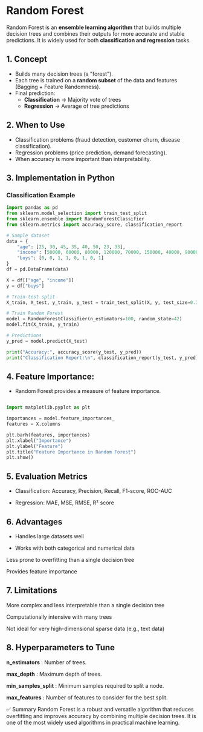 # Random Forest

Random Forest is an **ensemble learning algorithm** that builds multiple decision trees and combines their outputs for more accurate and stable predictions. It is widely used for both **classification and regression** tasks.

## 1. Concept
- Builds many decision trees (a "forest").
- Each tree is trained on a **random subset** of the data and features (Bagging + Feature Randomness).
- Final prediction:
  - **Classification** → Majority vote of trees
  - **Regression** → Average of tree predictions

## 2. When to Use
- Classification problems (fraud detection, customer churn, disease classification).
- Regression problems (price prediction, demand forecasting).
- When accuracy is more important than interpretability.

## 3. Implementation in Python

### Classification Example
```python
import pandas as pd
from sklearn.model_selection import train_test_split
from sklearn.ensemble import RandomForestClassifier
from sklearn.metrics import accuracy_score, classification_report

# Sample dataset
data = {
    "age": [25, 30, 45, 35, 40, 50, 23, 33],
    "income": [50000, 60000, 80000, 120000, 70000, 150000, 40000, 90000],
    "buys": [0, 0, 1, 1, 0, 1, 0, 1]
}
df = pd.DataFrame(data)

X = df[["age", "income"]]
y = df["buys"]

# Train-test split
X_train, X_test, y_train, y_test = train_test_split(X, y, test_size=0.3, random_state=42)

# Train Random Forest
model = RandomForestClassifier(n_estimators=100, random_state=42)
model.fit(X_train, y_train)

# Predictions
y_pred = model.predict(X_test)

print("Accuracy:", accuracy_score(y_test, y_pred))
print("Classification Report:\n", classification_report(y_test, y_pred))

```

## 4. Feature Importance:

- Random Forest provides a measure of feature importance.

```python

import matplotlib.pyplot as plt

importances = model.feature_importances_
features = X.columns

plt.barh(features, importances)
plt.xlabel("Importance")
plt.ylabel("Feature")
plt.title("Feature Importance in Random Forest")
plt.show()

```

## 5. Evaluation Metrics

- Classification: Accuracy, Precision, Recall, F1-score, ROC-AUC

- Regression: MAE, MSE, RMSE, R² score

## 6. Advantages

- Handles large datasets well

- Works with both categorical and numerical data

Less prone to overfitting than a single decision tree

Provides feature importance

## 7. Limitations
More complex and less interpretable than a single decision tree

Computationally intensive with many trees

Not ideal for very high-dimensional sparse data (e.g., text data)

## 8. Hyperparameters to Tune

**n_estimators** : Number of trees.

**max_depth** : Maximum depth of trees.

**min_samples_split** : Minimum samples required to split a node.

**max_features** : Number of features to consider for the best split.

✅ Summary
Random Forest is a robust and versatile algorithm that reduces overfitting and improves accuracy by combining multiple decision trees. It is one of the most widely used algorithms in practical machine learning.
